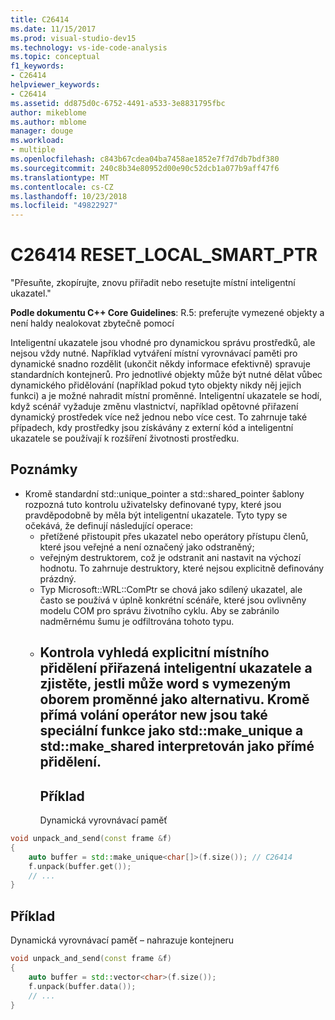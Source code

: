 ```yaml
---
title: C26414
ms.date: 11/15/2017
ms.prod: visual-studio-dev15
ms.technology: vs-ide-code-analysis
ms.topic: conceptual
f1_keywords:
- C26414
helpviewer_keywords:
- C26414
ms.assetid: dd875d0c-6752-4491-a533-3e8831795fbc
author: mikeblome
ms.author: mblome
manager: douge
ms.workload:
- multiple
ms.openlocfilehash: c843b67cdea04ba7458ae1852e7f7d7db7bdf380
ms.sourcegitcommit: 240c8b34e80952d00e90c52dcb1a077b9aff47f6
ms.translationtype: MT
ms.contentlocale: cs-CZ
ms.lasthandoff: 10/23/2018
ms.locfileid: "49822927"
---
```

# <a name="c26414-resetlocalsmartptr"></a>C26414 RESET_LOCAL_SMART_PTR
"Přesuňte, zkopírujte, znovu přiřadit nebo resetujte místní inteligentní ukazatel."

**Podle dokumentu C++ Core Guidelines**: R.5: preferujte vymezené objekty a není haldy nealokovat zbytečně pomocí

Inteligentní ukazatele jsou vhodné pro dynamickou správu prostředků, ale nejsou vždy nutné. Například vytváření místní vyrovnávací paměti pro dynamické snadno rozdělit (ukončit někdy informace efektivně) spravuje standardních kontejnerů. Pro jednotlivé objekty může být nutné dělat vůbec dynamického přidělování (například pokud tyto objekty nikdy něj jejich funkci) a je možné nahradit místní proměnné. Inteligentní ukazatele se hodí, když scénář vyžaduje změnu vlastnictví, například opětovné přiřazení dynamický prostředek více než jednou nebo více cest. To zahrnuje také případech, kdy prostředky jsou získávány z externí kód a inteligentní ukazatele se používají k rozšíření životnosti prostředku.

## <a name="remarks"></a>Poznámky
- Kromě standardní std::unique_pointer a std::shared_pointer šablony rozpozná tuto kontrolu uživatelsky definované typy, které jsou pravděpodobně by měla být inteligentní ukazatele. Tyto typy se očekává, že definují následující operace:
  - přetížené přistoupit přes ukazatel nebo operátory přístupu členů, které jsou veřejné a není označený jako odstraněný;
  - veřejným destruktorem, což je odstranit ani nastavit na výchozí hodnotu. To zahrnuje destruktory, které nejsou explicitně definovány prázdný.
  - Typ Microsoft::WRL::ComPtr se chová jako sdílený ukazatel, ale často se používá v úplně konkrétní scénáře, které jsou ovlivněny modelu COM pro správu životního cyklu. Aby se zabránilo nadměrnému šumu je odfiltrována tohoto typu.
  - <a name="this-check-looks-for-explicit-local-allocations-assigned-to-smart-pointers-to-identify-if-scoped-variables-could-word-as-an-alternative-in-addition-to-direct-calls-to-operator-new-special-functions-like-stdmakeunique-and-stdmakeshared-are-also-interpreted-as-direct-allocations"></a>Kontrola vyhledá explicitní místního přidělení přiřazená inteligentní ukazatele a zjistěte, jestli může word s vymezeným oborem proměnné jako alternativu. Kromě přímá volání operátor new jsou také speciální funkce jako std::make_unique a std::make_shared interpretován jako přímé přidělení.
    -
    ## <a name="example"></a>Příklad
    Dynamická vyrovnávací paměť

```cpp
void unpack_and_send(const frame &f)
{
    auto buffer = std::make_unique<char[]>(f.size()); // C26414
    f.unpack(buffer.get());
    // ...
}
```
## <a name="example"></a>Příklad
Dynamická vyrovnávací paměť – nahrazuje kontejneru

```cpp
void unpack_and_send(const frame &f)
{
    auto buffer = std::vector<char>(f.size());
    f.unpack(buffer.data());
    // ...
}
```
